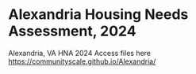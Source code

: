 # Alexandria Housing Needs Assessment, 2024
Alexandria, VA HNA 2024
Access files here https://communityscale.github.io/Alexandria/
